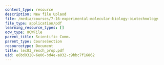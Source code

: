 ```yaml
---
content_type: resource
description: New file Uplaod
file: /media/courses/7-16-experimental-molecular-biology-biotechnology-ii-spring-2005/e6bd03206e06bd4ea032c9bbc7f16862_lec03_resch_prop.pdf
file_type: application/pdf
learning_resource_types: []
ocw_type: OCWFile
parent_title: Scientific Comm.
parent_type: CourseSection
resourcetype: Document
title: lec03_resch_prop.pdf
uid: e6bd0320-6e06-bd4e-a032-c9bbc7f16862
---
```

